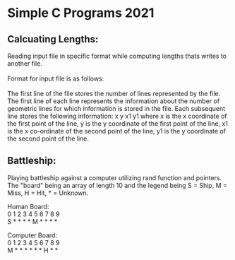 # Simple C Programs 2021

## Calcuating Lengths: 

Reading input file in specific format while computing lengths thats writes to another file. <br><br>
Format for input file is as follows: <br> <br> The first line of the file stores the number of lines represented by the file. The first line of each line represents the information about the number of geometric lines for which information is stored in the file. Each subsequent line stores the following information: x y x1 y1 where x is the x coordinate of the first point of the line, y is the y coordinate of the first point of the line, x1 is the x co-ordinate of the second point of the line, y1 is the y coordinate of the second point of the line.



## Battleship:

Playing battleship against a computer utilizing rand function and pointers. The "board" being an array of length 10 and the legend being S = Ship, M = Miss, H = Hit, * = Unknown.

Human Board: <br>
0 1 2 3 4 5 6 7 8 9 <br>
S * * * * M * * * *

Computer Board: <br>
0 1 2 3 4 5 6 7 8 9 <br>
M * * * * * * H * *
